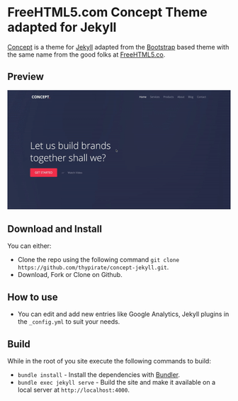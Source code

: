 # FreeHTML5.com Concept Theme adapted for Jekyll

[Concept](https://freehtml5.co/concept-free-html5-bootstrap-template-for-corporate-websites/) is a theme for [Jekyll](https://jekyllrb.com) adapted from the [Bootstrap](https://getbootstrap.com/) based theme with the same name from the good folks at [FreeHTML5.co](https://freehtml5.co/).

## Preview
[![Concept](https://github.com/thypirate/concept-jekyll/blob/master/concept.gif)](https://thypirate.github.io/concept-jekyll/)

## Download and Install
You can either:
* Clone the repo using the following command ```git clone https://github.com/thypirate/concept-jekyll.git```.
* Download, Fork or Clone on Github.

## How to use
* You can edit and add new entries like Google Analytics, Jekyll plugins in the ```_config.yml``` to suit your needs.

## Build
While in the root of you site execute the following commands to build:
* ```bundle install``` - Install the dependencies with [Bundler](https://bundler.io/).
* ```bundle exec jekyll serve``` - Build the site and make it available on a local server at ```http://localhost:4000```.
